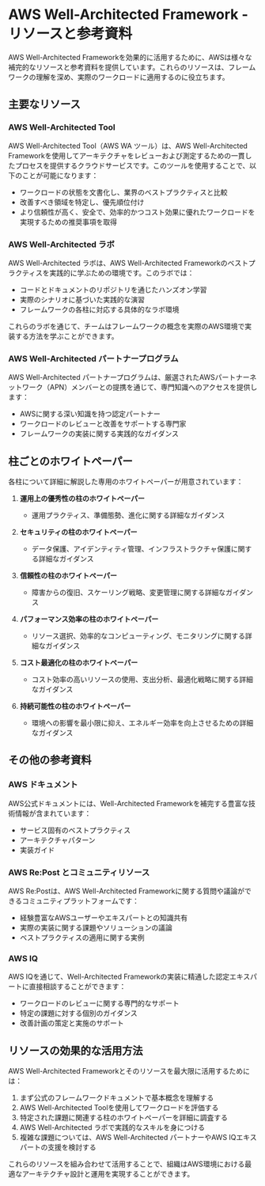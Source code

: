 # AWS Well-Architected Framework - リソースと参考資料

AWS Well-Architected Frameworkを効果的に活用するために、AWSは様々な補完的なリソースと参考資料を提供しています。これらのリソースは、フレームワークの理解を深め、実際のワークロードに適用するのに役立ちます。

## 主要なリソース

### AWS Well-Architected Tool

AWS Well-Architected Tool（AWS WA ツール）は、AWS Well-Architected Frameworkを使用してアーキテクチャをレビューおよび測定するための一貫したプロセスを提供するクラウドサービスです。このツールを使用することで、以下のことが可能になります：

- ワークロードの状態を文書化し、業界のベストプラクティスと比較
- 改善すべき領域を特定し、優先順位付け
- より信頼性が高く、安全で、効率的かつコスト効果に優れたワークロードを実現するための推奨事項を取得

### AWS Well-Architected ラボ

AWS Well-Architected ラボは、AWS Well-Architected Frameworkのベストプラクティスを実践的に学ぶための環境です。このラボでは：

- コードとドキュメントのリポジトリを通じたハンズオン学習
- 実際のシナリオに基づいた実践的な演習
- フレームワークの各柱に対応する具体的なラボ環境

これらのラボを通じて、チームはフレームワークの概念を実際のAWS環境で実装する方法を学ぶことができます。

### AWS Well-Architected パートナープログラム

AWS Well-Architected パートナープログラムは、厳選されたAWSパートナーネットワーク（APN）メンバーとの提携を通じて、専門知識へのアクセスを提供します：

- AWSに関する深い知識を持つ認定パートナー
- ワークロードのレビューと改善をサポートする専門家
- フレームワークの実装に関する実践的なガイダンス

## 柱ごとのホワイトペーパー

各柱について詳細に解説した専用のホワイトペーパーが用意されています：

1. **運用上の優秀性の柱のホワイトペーパー**
   - 運用プラクティス、準備態勢、進化に関する詳細なガイダンス

2. **セキュリティの柱のホワイトペーパー**
   - データ保護、アイデンティティ管理、インフラストラクチャ保護に関する詳細なガイダンス

3. **信頼性の柱のホワイトペーパー**
   - 障害からの復旧、スケーリング戦略、変更管理に関する詳細なガイダンス

4. **パフォーマンス効率の柱のホワイトペーパー**
   - リソース選択、効率的なコンピューティング、モニタリングに関する詳細なガイダンス

5. **コスト最適化の柱のホワイトペーパー**
   - コスト効率の高いリソースの使用、支出分析、最適化戦略に関する詳細なガイダンス

6. **持続可能性の柱のホワイトペーパー**
   - 環境への影響を最小限に抑え、エネルギー効率を向上させるための詳細なガイダンス

## その他の参考資料

### AWS ドキュメント

AWS公式ドキュメントには、Well-Architected Frameworkを補完する豊富な技術情報が含まれています：

- サービス固有のベストプラクティス
- アーキテクチャパターン
- 実装ガイド

### AWS Re:Post とコミュニティリソース

AWS Re:Postは、AWS Well-Architected Frameworkに関する質問や議論ができるコミュニティプラットフォームです：

- 経験豊富なAWSユーザーやエキスパートとの知識共有
- 実際の実装に関する課題やソリューションの議論
- ベストプラクティスの適用に関する実例

### AWS IQ

AWS IQを通じて、Well-Architected Frameworkの実装に精通した認定エキスパートに直接相談することができます：

- ワークロードのレビューに関する専門的なサポート
- 特定の課題に対する個別のガイダンス
- 改善計画の策定と実施のサポート

## リソースの効果的な活用方法

AWS Well-Architected Frameworkとそのリソースを最大限に活用するためには：

1. まず公式のフレームワークドキュメントで基本概念を理解する
2. AWS Well-Architected Toolを使用してワークロードを評価する
3. 特定された課題に関連する柱のホワイトペーパーを詳細に調査する
4. AWS Well-Architected ラボで実践的なスキルを身につける
5. 複雑な課題については、AWS Well-Architected パートナーやAWS IQエキスパートの支援を検討する

これらのリソースを組み合わせて活用することで、組織はAWS環境における最適なアーキテクチャ設計と運用を実現することができます。
